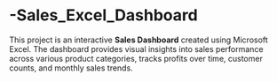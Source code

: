 # -Sales_Excel_Dashboard
This project is an interactive **Sales Dashboard** created using Microsoft Excel. The dashboard provides visual insights into sales performance across various product categories, tracks profits over time, customer counts, and monthly sales trends.
